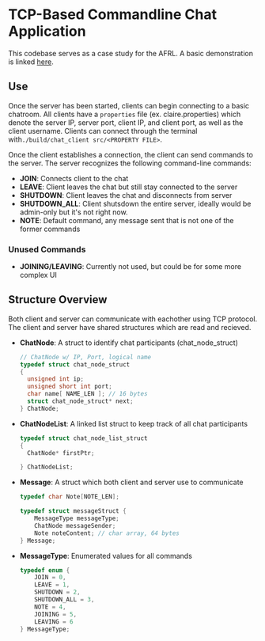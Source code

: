 # TCP-Based Commandline Chat Application
This codebase serves as a case study for the AFRL. A basic demonstration is linked [here](https://www.youtube.com/watch?v=U73MY2SoXKI).

## Use
Once the server has been started, clients can begin connecting to a basic chatroom. All clients have a `properties` file (ex. claire.properties) which denote the server IP, server port, client IP, and client port, as well as the client username. Clients can connect through the terminal with`./build/chat_client src/<PROPERTY FILE>`. 

Once the client establishes a connection, the client can send commands to the server. The server recognizes the following command-line commands:

  - **JOIN**: Connects client to the chat
  - **LEAVE**: Client leaves the chat but still stay connected to the server
  - **SHUTDOWN**: Client leaves the chat and disconnects from server
  - **SHUTDOWN_ALL**: Client shutsdown the entire server, ideally would be admin-only but it's not right now.
  - **NOTE**: Default command, any message sent that is not one of the former commands

### Unused Commands
  - **JOINING/LEAVING**: Currently not used, but could be for some more complex UI

## Structure Overview
Both client and server can communicate with eachother using TCP protocol. The client and server have shared structures which are read and recieved.

  - **ChatNode**: A struct to identify chat participants (chat_node_struct)
    ```c
    // ChatNode w/ IP, Port, logical name
    typedef struct chat_node_struct
    {
      unsigned int ip;
      unsigned short int port;
      char name[ NAME_LEN ]; // 16 bytes
      struct chat_node_struct* next;
    } ChatNode;
    ```
  
  - **ChatNodeList**: A linked list struct to keep track of all chat participants
    ```c
    typedef struct chat_node_list_struct
    {
      ChatNode* firstPtr;
    
    } ChatNodeList;
    ```

  - **Message**: A struct which both client and server use to communicate
    ```c
    typedef char Note[NOTE_LEN];
    
    typedef struct messageStruct {
        MessageType messageType;
        ChatNode messageSender;
        Note noteContent; // char array, 64 bytes
    } Message;
    ```
 
  - **MessageType**: Enumerated values for all commands
    ```c
    typedef enum {
        JOIN = 0,
        LEAVE = 1,
        SHUTDOWN = 2,
        SHUTDOWN_ALL = 3,
        NOTE = 4,
        JOINING = 5,
        LEAVING = 6
    } MessageType;
    ```
